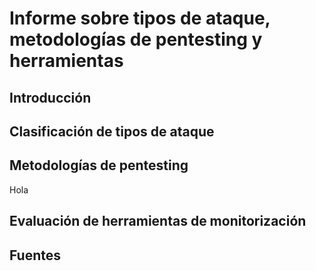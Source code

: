 # Informe sobre tipos de ataque, metodologías de pentesting y herramientas
## Introducción


## Clasificación de tipos de ataque


## Metodologías de pentesting
Hola

## Evaluación de herramientas de monitorización


## Fuentes
